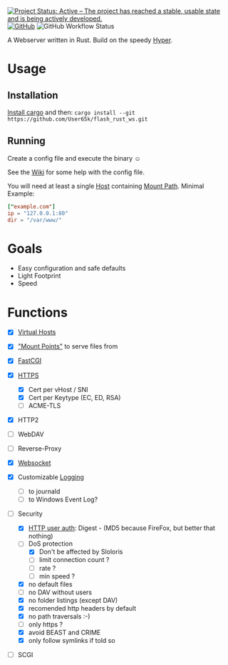 [![Project Status: Active – The project has reached a stable, usable state and is being actively developed.](https://www.repostatus.org/badges/latest/active.svg)](https://www.repostatus.org/#active)
[![GitHub](https://img.shields.io/github/license/User65k/flash_rust_ws)](./LICENSE)
![GitHub Workflow Status](https://img.shields.io/github/workflow/status/User65k/flash_rust_ws/Rust)

A Webserver written in Rust.
Build on the speedy [Hyper](https://hyper.rs/).

# Usage

## Installation

[Install cargo](https://www.rust-lang.org/tools/install) and then:
`cargo install --git https://github.com/User65k/flash_rust_ws.git`

## Running

Create a config file and execute the binary :relaxed:

See the [Wiki](https://github.com/User65k/flash_rust_ws/wiki) for some help with the config file.

You will need at least a single [Host](https://github.com/User65k/flash_rust_ws/wiki/virtual-host) containing [Mount Path](https://github.com/User65k/flash_rust_ws/wiki/mount-path).
Minimal Example:

```toml
["example.com"]
ip = "127.0.0.1:80"
dir = "/var/www/"
```

# Goals
- Easy configuration and safe defaults
- Light Footprint
- Speed

# Functions
- [x] [Virtual Hosts](https://github.com/User65k/flash_rust_ws/wiki/virtual-host)
- [x] ["Mount Points"](https://github.com/User65k/flash_rust_ws/wiki/mount-path) to serve files from
- [x] [FastCGI](https://github.com/User65k/flash_rust_ws/wiki/FCGI)
- [x] [HTTPS](https://github.com/User65k/flash_rust_ws/wiki/TLS)
  - [x] Cert per vHost / SNI
  - [x] Cert per Keytype (EC, ED, RSA)
  - [ ] ACME-TLS
- [x] HTTP2
- [ ] WebDAV
- [ ] Reverse-Proxy
- [x] [Websocket](https://github.com/User65k/flash_rust_ws/wiki/websocket)
- [x] Customizable [Logging](https://github.com/User65k/flash_rust_ws/wiki/logging)
  - [ ] to journald
  - [ ] to Windows Event Log?
- [ ] Security
  - [x] [HTTP user auth](https://github.com/User65k/flash_rust_ws/wiki/authentication): Digest - (MD5 because FireFox, but better that nothing)
  - [ ] DoS protection
    - [x] Don't be affected by Sloloris
    - [ ] limit connection count ?
    - [ ] rate ?
    - [ ] min speed ?
  - [x] no default files
  - [ ] no DAV without users
  - [x] no folder listings (except DAV)
  - [x] recomended http headers by default
  - [x] no path traversals :-)
  - [ ] only https ?
  - [x] avoid BEAST and CRIME
  - [x] only follow symlinks if told so
- [ ] SCGI

